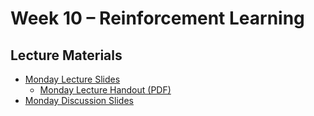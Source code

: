 # Week 10 – Reinforcement Learning

## Lecture Materials
- [Monday Lecture Slides](https://drive.google.com/file/d/1PphTDwuWSl1qV6a8rjJ0eSoCdyL-Wwam/view?usp=drive_link)
  - [Monday Lecture Handout (PDF)](https://drive.google.com/file/d/1zpQTw3SxBDeytTgrKyObpDWqZ0soPinQ/view?usp=drive_link)
- [Monday Discussion Slides](https://drive.google.com/file/d/12TvuSXJBK8y7PTywht5x8BbPNW-J3mKK/view?usp=sharing)
